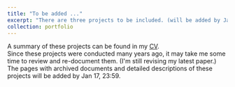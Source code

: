 ```yaml
---
title: "To be added ..."
excerpt: "There are three projects to be included. (will be added by Jan 17.)"
collection: portfolio
---
```



A summary of these projects can be found in my [CV](https://ycz0512.github.io/assets/CV.pdf).<br>
Since these projects were conducted many years ago, it may take me some time to review and re-document them. (I'm still revising my latest paper.)
The pages with archived documents and detailed descriptions of these projects will be added by Jan 17, 23:59.
